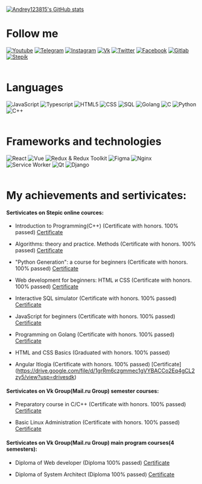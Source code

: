<div  align="left">
  
[![Andrey123815's GitHub stats](https://github-readme-stats.vercel.app/api?username=Andrey123815&count_private=true&show_icons=true&theme=radical)]()
  
# Follow me
  
[![Youtube](https://img.shields.io/badge/-Youtube-090909?style=for-the-badge&logo=youtube&logoColor=ff0000)](https://youtube.com/channel/UCBT7kqu7CPeJ5XI0AKoebPw)
[![Telegram](https://img.shields.io/badge/-Telegram-090909?style=for-the-badge&logo=telegram&logoColor=27A0D9)](https://t.me/And_Dayk)
[![Instagram](https://img.shields.io/badge/-Instagram-090909?style=for-the-badge&logo=instagram&logoColor=B4068E)](https://www.instagram.com/diakonov_041)
[![Vk](https://img.shields.io/badge/-Vk-090909?style=for-the-badge&logo=vk&logoColor=4F7DB3)](https://vk.com/iddiakonov_041)
[![Twitter](https://img.shields.io/badge/-Twitter-090909?style=for-the-badge&logo=twitter&logoColor=27A0D9)](https://twitter.com/ivredomon?t=Y_vpcIiqIlrzdM4LcE3urw&s=09)
[![Facebook](https://img.shields.io/badge/-Facebook-090909?style=for-the-badge&logo=facebook&logoColor=1195F5)](https://www.facebook.com/profile.php?id=100076707275289)
[![Gitlab](https://img.shields.io/badge/-Gitlab-090909?style=for-the-badge&logo=gitlab&logoColor=1195F5)](https://gitlab.com/Andrey123815)
[![Stepik](https://img.shields.io/static/v1?style=for-the-badge&message=Stepik&color=000000&logo=Simkl&logoColor=FFFFFF&label=)](https://stepik.org/users/296520383?auth=login)
<br>
  <br>
  
  
  
# Languages
![JavaScript](https://img.shields.io/badge/-JavaScript-090909?style=for-the-badge&logo=JavaScript&logoColor=E9D54D)
![Typescript](https://img.shields.io/badge/-Typescript-090909?style=for-the-badge&logo=Typescript&logoColor=1195F5)
![HTML5](https://img.shields.io/badge/-html5-090909?style=for-the-badge&logo=html5&logoColor=d21423)
![CSS](https://img.shields.io/badge/-css-090909?style=for-the-badge&logo=css3&logoColor=aa13d1)
![SQL](https://img.shields.io/badge/-sql-090909?style=for-the-badge&logo=postgresql&logoColor=F8C52C)
![Golang](https://img.shields.io/badge/-Go-090909?style=for-the-badge&logo=Go&logoColor=0579f7)
![C](https://img.shields.io/badge/-C-090909?style=for-the-badge&logo=C&logoColor=6296CC)
![Python](https://img.shields.io/badge/-Python-090909?style=for-the-badge&logo=python&logoColor=E5D3FF)
![C++](https://img.shields.io/badge/-C++-090909?style=for-the-badge&logo=C%2b%2b&logoColor=6296CC)
<br>
  <br>
  
  
  
  
# Frameworks and technologies
![React](https://img.shields.io/badge/-React-090909?style=for-the-badge&logo=React&logoColor=27A0D9)
![Vue](https://img.shields.io/badge/-Vue-090909?style=for-the-badge&logo=Vue.js&logoColor=42B883)
![Redux & Redux Toolkit](https://img.shields.io/badge/-Redux-090909?style=for-the-badge&logo=Redux&logoColor=61fae0)
![Figma](https://img.shields.io/badge/-Figma-090909?style=for-the-badge&logo=Figma&logoColor=f08bec)
![Nginx](https://img.shields.io/badge/-Nginx-090909?style=for-the-badge&logo=Nginx&logoColor=1eb018)
![Service Worker](https://img.shields.io/badge/-ServiceWorker-090909?style=for-the-badge&logo=w3c&logoColor=E9D54D)
![Qt](https://img.shields.io/badge/-Qt-090909?style=for-the-badge&logo=Qt&logoColor=1eb018)
![Django](https://img.shields.io/badge/-Django-090909?style=for-the-badge&logo=Django&logoColor=F88C00)
<br>
  <br>
  

  
# My achievements and sertivicates:
  
  
#### Sertivicates on Stepic online cources:
  
- Introduction to Programming(С++) (Certificate with honors. 100% passed) [Certificate](https://stepik.org/cert/780680)
  
- Algorithms: theory and practice. Methods (Certificate with honors. 100% passed) [Certificate](https://stepik.org/cert/1026617)
  
- "Python Generation": a course for beginners (Certificate with honors. 100% passed) [Certificate](https://stepik.org/cert/1035068)
  
- Web development for beginners: HTML и CSS (Certificate with honors. 100% passed) [Certificate](https://stepik.org/cert/1359003)
  
- Interactive SQL simulator (Certificate with honors. 100% passed) [Certificate](https://stepik.org/cert/1389121)
  
- JavaScript for beginners (Certificate with honors. 100% passed) [Certificate](https://stepik.org/cert/1368699)
  
- Programming on Golang (Certificate with honors. 100% passed) [Certificate](https://stepik.org/cert/1365046)
  
- HTML and CSS Basics (Graduated with honors. 100% passed)
  
- Angular Itlogia (Certificate with honors. 100% passed)
[Certificate]
(https://drive.google.com/file/d/1grRm6czgmmec1gVYBACCo2Eq4gCL2zy5/view?usp=drivesdk)  
  
  
#### Sertivicates on Vk Group(Mail.ru Group) semester courses:  

- Preparatory course in C/C++ (Certificate with honors. 100% passed) [Certificate](https://park.vk.company/curriculum/certificates/download/2173/ec9fa990-7861-43e7-863f-24c142cc2cc1/)
  
- Basic Linux Administration (Certificate with honors. 100% passed) [Certificate](https://park.vk.company/curriculum/certificates/download/1976/1ce4aa79-46a4-4153-a7dd-d5380863e045/)
  

#### Sertivicates on Vk Group(Mail.ru Group) main program courses(4 semesters): 
  
- Diploma of Web developer (Diploma 100% passed) [Certificate]()
  
- Diploma of System Architect (Diploma 100% passed) [Certificate]()
